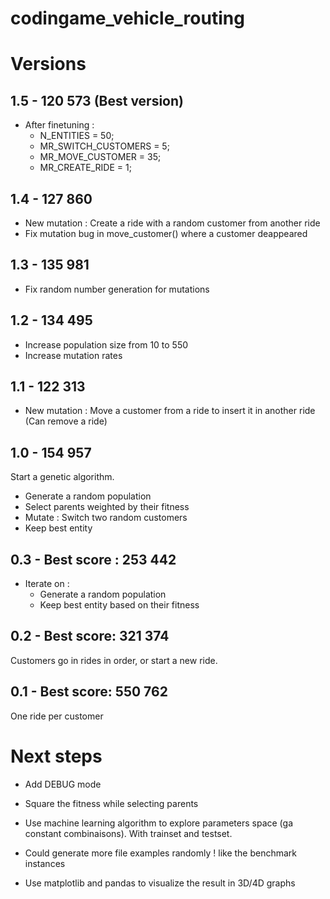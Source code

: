 # codingame_vehicle_routing

# Versions

## 1.5 - 120 573 (Best version)

- After finetuning :
    * N_ENTITIES = 50;
    * MR_SWITCH_CUSTOMERS = 5;
    * MR_MOVE_CUSTOMER = 35;
    * MR_CREATE_RIDE = 1;

## 1.4 - 127 860

- New mutation : Create a ride with a random customer from another ride
- Fix mutation bug in move_customer() where a customer deappeared

## 1.3 - 135 981

- Fix random number generation for mutations

## 1.2 - 134 495

- Increase population size from 10 to 550
- Increase mutation rates

## 1.1 - 122 313

- New mutation : Move a customer from a ride to insert it in another ride (Can remove a ride)

## 1.0 - 154 957

Start a genetic algorithm.
- Generate a random population
- Select parents weighted by their fitness
- Mutate : Switch two random customers
- Keep best entity

## 0.3 - Best score : 253 442

- Iterate on :
    - Generate a random population
    - Keep best entity based on their fitness

## 0.2 - Best score: 321 374

Customers go in rides in order, or start a new ride.

## 0.1 - Best score: 550 762

One ride per customer

# Next steps

- Add DEBUG mode
- Square the fitness while selecting parents

- Use machine learning algorithm to explore parameters space (ga constant combinaisons). With trainset and testset.
- Could generate more file examples randomly ! like the benchmark instances
- Use matplotlib and pandas to visualize the result in 3D/4D graphs
